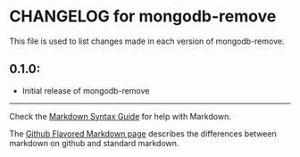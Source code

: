 # CHANGELOG for mongodb-remove

This file is used to list changes made in each version of mongodb-remove.

## 0.1.0:

* Initial release of mongodb-remove

- - -
Check the [Markdown Syntax Guide](http://daringfireball.net/projects/markdown/syntax) for help with Markdown.

The [Github Flavored Markdown page](http://github.github.com/github-flavored-markdown/) describes the differences between markdown on github and standard markdown.
